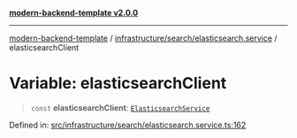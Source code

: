 [**modern-backend-template v2.0.0**](../../../../README.md)

***

[modern-backend-template](../../../../modules.md) / [infrastructure/search/elasticsearch.service](../README.md) / elasticsearchClient

# Variable: elasticsearchClient

> `const` **elasticsearchClient**: [`ElasticsearchService`](../classes/ElasticsearchService.md)

Defined in: [src/infrastructure/search/elasticsearch.service.ts:162](https://github.com/maemreyo/saas-4cus-nodejs/blob/1a77de11cd6eaefe66c31c7f5de281673fc25ce5/src/infrastructure/search/elasticsearch.service.ts#L162)
